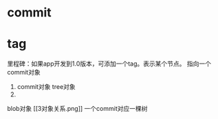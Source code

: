 # commit

# tag
里程碑：如果app开发到1.0版本，可添加一个tag。表示某个节点。
指向一个commit对象


1. commit对象
tree对象
2. 
blob对象
[[3对象关系.png]]
一个commit对应一棵树